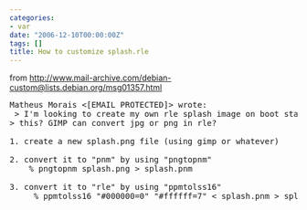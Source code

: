```yaml
---
categories:
- var
date: "2006-12-10T00:00:00Z"
tags: []
title: How to customize splash.rle
---
```


from <a href="http://www.mail-archive.com/debian-custom@lists.debian.org/msg01357.html">http://www.mail-archive.com/debian-custom@lists.debian.org/msg01357.html</a>
<pre>Matheus Morais <[EMAIL PROTECTED]> wrote:
 > I'm looking to create my own rle splash image on boot start. How I can do
> this? GIMP can convert jpg or png in rle?

1. create a new splash.png file (using gimp or whatever)

2. convert it to "pnm" by using "pngtopnm" 
    % pngtopnm splash.png > splash.pnm

3. convert it to "rle" by using "ppmtolss16"
     % ppmtolss16 "#000000=0" "#ffffff=7" < splash.pnm > splash.rle</pre>
